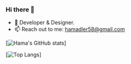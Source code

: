 ### Hi there 👋

<!--
**HamaDler/HamaDler** is a ✨ _special_ ✨ repository because its `README.md` (this file) appears on your GitHub profile.

Here are some ideas to get you started:

- 🔭 I’m currently working on ...
- 🌱 I’m currently learning ...
- 👯 I’m looking to collaborate on ...
- 🤔 I’m looking for help with ...
- 💬 Ask me about ...
- 📫 How to reach me: ...
- 😄 Pronouns: ...
- ⚡ Fun fact: ...
-->

- 📍  Developer & Designer.
- 📫 Reach out to me: hamadler58@gmail.com 



[![Hama's GitHub stats](https://github-readme-stats.vercel.app/api?username=HamaDler&count_private=true&show_icons=true&theme=tokyonight)]

[![Top Langs](https://github-readme-stats.vercel.app/api/top-langs/?username=HamaDler&layout=compact&theme=tokyonight)]
<!-- <img src="https://media1.giphy.com/media/du3J3cXyzhj75IOgvA/giphy.gif?cid=ecf05e4718y15iobizu8iajs2j4xjjw73cytcuaoukfl5qgi&rid=giphy.gif" width="380" height="auto" /> -->

